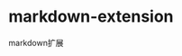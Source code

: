 # markdown-extension
markdown扩展
<link type="text/css" href="http://cdnjs.cloudflare.com/ajax/libs/highlight.js/9.3.0/styles/default.min.css" rel="stylesheet" />
<script src="http://cdnjs.cloudflare.com/ajax/libs/highlight.js/9.3.0/highlight.min.js"></script>